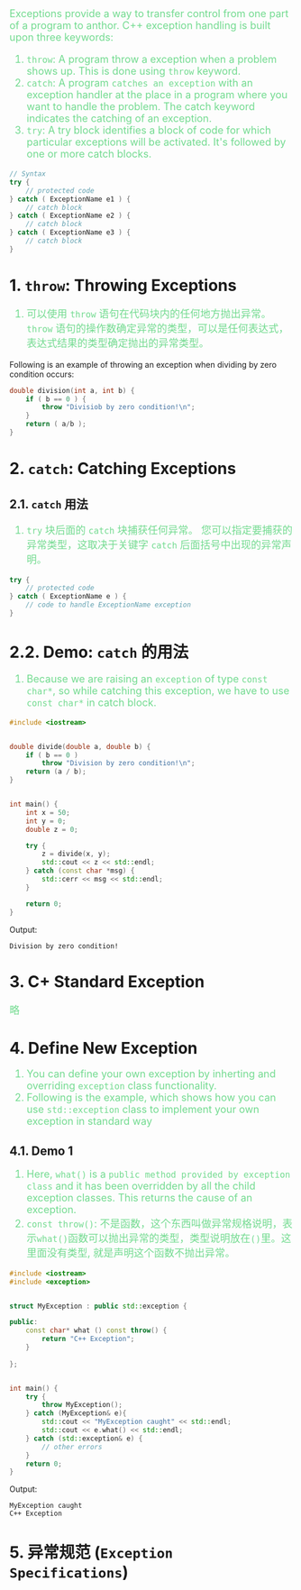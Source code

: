 <!--
 * @Descripttion: 
 * @version: 
 * @Author: sch
 * @Date: 2022-04-17 10:33:40
 * @LastEditors: Uper 41718895+Hyliu-BUAA@users.noreply.github.com
 * @LastEditTime: 2022-05-28 15:57:00
-->
<font color="73DB90" size="4">

Exceptions provide a way to transfer control from one part of a program to anthor. C++ exception handling is built upon three keywords:
1. `throw`: A program throw a exception when a problem shows up. This is done using `throw` keyword.
2. `catch`: A program `catches an exception` with an exception handler at the place in a program where you want to handle the problem. The catch keyword indicates the catching of an exception.
3. `try`: A try block identifies a block of code for which particular exceptions will be activated. It's followed by one or more catch blocks.

</font>

```c++
// Syntax
try {
    // protected code
} catch ( ExceptionName e1 ) {
    // catch block
} catch ( ExceptionName e2 ) {
    // catch block
} catch ( ExceptionName e3 ) {
    // catch block
}
```

# 1. `throw`: Throwing Exceptions
<font color="73DB90" size="4">

1. 可以使用 `throw` 语句在代码块内的任何地方抛出异常。 `throw` 语句的操作数确定异常的类型，可以是任何表达式，表达式结果的类型确定抛出的异常类型。

</font>

Following is an example of throwing an exception when dividing by zero condition occurs:
```c++
double division(int a, int b) {
    if ( b == 0 ) {
        throw "Divisiob by zero condition!\n";
    }
    return ( a/b );
}
```

# 2. `catch`: Catching Exceptions

## 2.1. `catch` 用法
<font color="73DB90" size="4">

1. `try` 块后面的 `catch` 块捕获任何异常。 您可以指定要捕获的异常类型，这取决于关键字 `catch` 后面括号中出现的异常声明。

</font>

```c++
try {
    // protected code
} catch ( ExceptionName e ) {
    // code to handle ExceptionName exception
}
```

# 2.2. Demo: `catch` 的用法
<font color="73DB90" size="4">

1. Because we are raising an `exception` of type `const char*`, so while catching this exception, we have to use `const char*` in catch block.

</font>

```c++
#include <iostream>


double divide(double a, double b) {
    if ( b == 0 )
        throw "Division by zero condition!\n";
    return (a / b);
}


int main() {
    int x = 50;
    int y = 0;
    double z = 0;

    try {
        z = divide(x, y);
        std::cout << z << std::endl;
    } catch (const char *msg) {
        std::cerr << msg << std::endl;
    }

    return 0;
}
```

Output:
```shell
Division by zero condition!
```


# 3. C+ Standard Exception
<font color="73DB90" size="4">

略

</font>


# 4. Define New Exception
<font color="73DB90" size="4">

1. You can define your own exception by inherting and overriding `exception` class functionality. 
2. Following is the example, which shows how you can use `std::exception` class to implement your own exception in standard way

</font>

## 4.1. Demo 1

<font color="73DB90" size="4">

1. Here, `what()` is a `public method provided by exception class` and it has been overridden by all the child exception classes. This returns the cause of an exception.
2. `const throw()`: 不是函数，这个东西叫做异常规格说明，表示`what()`函数可以抛出异常的类型，类型说明放在`()`里。这里面没有类型, 就是声明这个函数不抛出异常。

</font>

```c++
#include <iostream>
#include <exception>


struct MyException : public std::exception {

public:
    const char* what () const throw() {
        return "C++ Exception";
    }
    
};


int main() {
    try {
        throw MyException();
    } catch (MyException& e){
        std::cout << "MyException caught" << std::endl;
        std::cout << e.what() << std::endl;        
    } catch (std::exception& e) {
        // other errors
    }
    return 0;
}
```
Output:
```shell
MyException caught
C++ Exception
```


# 5. 异常规范 (`Exception Specifications`)
